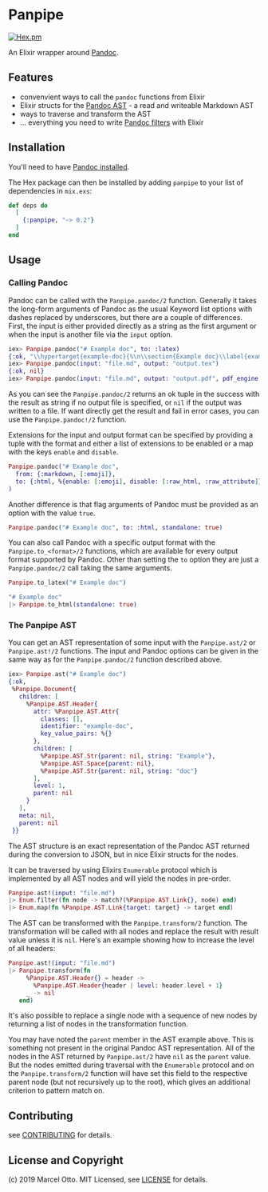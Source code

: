 # Panpipe

[![Hex.pm](https://img.shields.io/hexpm/v/panpipe.svg?style=flat-square)](https://hex.pm/packages/panpipe)


An Elixir wrapper around [Pandoc].


## Features

- convenvient ways to call the `pandoc` functions from Elixir
- Elixir structs for the [Pandoc AST] - a read and writeable Markdown AST
- ways to traverse and transform the AST
- ... everything you need to write [Pandoc filters] with Elixir


## Installation

You'll need to have [Pandoc installed](https://pandoc.org/installing.html). 

The Hex package can then be installed by adding `panpipe` to your list of dependencies in `mix.exs`:

```elixir
def deps do
  [
    {:panpipe, "~> 0.2"}
  ]
end
```


## Usage

### Calling Pandoc

Pandoc can be called with the `Panpipe.pandoc/2` function. Generally it takes the long-form arguments of Pandoc as the usual Keyword list options with dashes replaced by underscores, but there are a couple of differences. First, the input is either provided directly as a string as the first argument or when the input is another file via the `input` option.

```elixir
iex> Panpipe.pandoc("# Example doc", to: :latex)
{:ok, "\\hypertarget{example-doc}{%\n\\section{Example doc}\\label{example-doc}}\n"}
iex> Panpipe.pandoc(input: "file.md", output: "output.tex")
{:ok, nil}
iex> Panpipe.pandoc(input: "file.md", output: "output.pdf", pdf_engine: :xelatex, variable: "linkcolor=blue")
```

As you can see the `Panpipe.pandoc/2` returns an ok tuple in the success with the result as string if no output file is specified, or `nil` if the output was written to a file. If want directly get the result and fail in error cases, you can use the `Panpipe.pandoc!/2` function.

Extensions for the input and output format can be specified by providing a tuple with the format and either a list of extensions to be enabled or a map with the keys `enable` and `disable`.

``` elixir
Panpipe.pandoc("# Example doc", 
  from: {:markdown, [:emoji]}, 
  to: {:html, %{enable: [:emoji], disable: [:raw_html, :raw_attribute]}}
)
```

Another difference is that flag arguments of Pandoc must be provided as an option with the value `true`.

```elixir
Panpipe.pandoc("# Example doc", to: :html, standalone: true)
```

You can also call Pandoc with a specific output format with the `Panpipe.to_<format>/2` functions, which are available for every output format supported by Pandoc. Other than setting the `to` option they are just a `Panpipe.pandoc/2` call taking the same arguments.

```elixir
Panpipe.to_latex("# Example doc")

"# Example doc"
|> Panpipe.to_html(standalone: true)
```



### The Panpipe AST

You can get an AST representation of some input with the `Panpipe.ast/2` or `Panpipe.ast!/2` functions. The input and Pandoc options can be given in the same way as for the `Panpipe.pandoc/2` function described above. 

```elixir
iex> Panpipe.ast("# Example doc")
{:ok,
 %Panpipe.Document{
   children: [
     %Panpipe.AST.Header{
       attr: %Panpipe.AST.Attr{
         classes: [],
         identifier: "example-doc",
         key_value_pairs: %{}
       },
       children: [
         %Panpipe.AST.Str{parent: nil, string: "Example"},
         %Panpipe.AST.Space{parent: nil},
         %Panpipe.AST.Str{parent: nil, string: "doc"}
       ],
       level: 1,
       parent: nil
     }
   ],
   meta: nil,
   parent: nil
 }}
```

The AST structure is an exact representation of the Pandoc AST returned during the conversion to JSON, but in nice Elixir structs for the nodes. 

It can be traversed by using Elixirs `Enumerable` protocol which is implemented by all AST nodes and will yield the nodes in pre-order.

```elixir
Panpipe.ast!(input: "file.md")
|> Enum.filter(fn node -> match?(%Panpipe.AST.Link{}, node) end)
|> Enum.map(fn %Panpipe.AST.Link{target: target} -> target end)
```

The AST can be transformed with the `Panpipe.transform/2` function. The transformation will be called with all nodes and replace the result with result value unless it is `nil`. Here's an example showing how to increase the level of all headers:

```elixir
Panpipe.ast!(input: "file.md")
|> Panpipe.transform(fn 
     %Panpipe.AST.Header{} = header ->
       %Panpipe.AST.Header{header | level: header.level + 1}
     _ -> nil
   end)
```

It's also possible to replace a single node with a sequence of new nodes by returning a list of nodes in the transformation function.

You may have noted the `parent` member in the AST example above. This is something not present in the original Pandoc AST representation. All of the nodes in the AST returned by `Panpipe.ast/2` have `nil` as the `parent` value. But the nodes emitted during traversal with the `Enumerable` protocol and on the `Panpipe.transform/2` function will have set this field to the respective parent node (but not recursively up to the root), which gives an additional criterion to pattern match on.


## Contributing

see [CONTRIBUTING](CONTRIBUTING.md) for details.



## License and Copyright

(c) 2019 Marcel Otto. MIT Licensed, see [LICENSE](LICENSE.md) for details.


[Pandoc]:           https://pandoc.org/
[Pandoc filters]:   https://pandoc.org/filters.html
[Pandoc AST]:       http://hackage.haskell.org/package/pandoc-types/docs/Text-Pandoc-Definition.html
